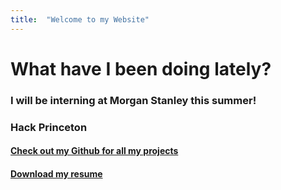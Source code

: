 ```yaml
---
title:  "Welcome to my Website"
---
```

# What have I been doing lately?

### I will be interning at Morgan Stanley this summer!

### Hack Princeton

#### [Check out my Github for all my projects](https://github.com/MarioJayakumar)

#### [Download my resume](https://mariojayakumar.com/assets/April2018Resume.docx)
